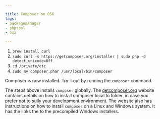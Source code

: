 ```yaml
---

title: Composer on OSX
tags:
- packagemanager
- phptool
- osx

---
```


1. `brew install curl`
2. `sudo curl -s https://getcomposer.org/installer | sudo php -d detect_unicode=Off`
3. `cd /private/etc`
4. `sudo mv composer.phar /usr/local/bin/composer`

Composer is now installed. Try it out by running the `composer` command. 

The steps above installs `composer` globally. The [getcomposer.org](https://getcomposer.org/doc/00-intro.md) website contains details on how to install composer local to folder, in case you prefer not to sully your development environment. The website also has instructions on how to install `composer` on a Linux and Windows system. It has the links the to the precompiled Windows installers.







